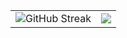 <table>
  <tr>
    <td>
      <img src="http://github-readme-streak-stats.herokuapp.com?user=zeusptit&theme=tokyonight" alt="GitHub Streak" />
    </td>
    <td>
      <img src="https://github-readme-stats.vercel.app/api/top-langs/?username=zeusptit&layout=compact&show_icons=true&theme=tokyonight" />
    </td>
  </tr>
</table>
